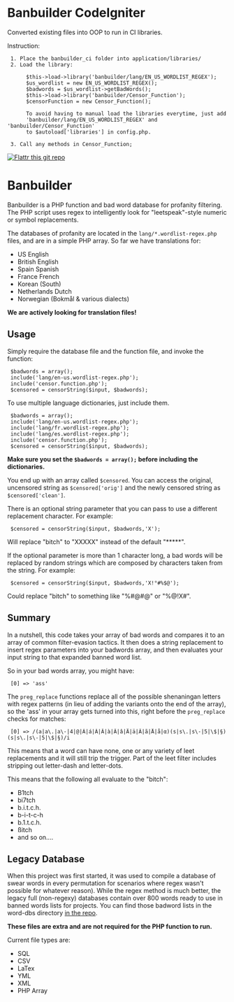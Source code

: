 Banbuilder CodeIgniter
=======================

Converted existing files into OOP to run in CI libraries.

Instruction: 
     
     1. Place the banbuilder_ci folder into application/libraries/
     2. Load the library:

          $this->load->library('banbuilder/lang/EN_US_WORDLIST_REGEX');
          $us_wordlist = new EN_US_WORDLIST_REGEX();
          $badwords = $us_wordlist->getBadWords();
          $this->load->library('banbuilder/Censor_Function');
          $censorFunction = new Censor_Function();
          
          To avoid having to manual load the libraries everytime, just add 
          'banbuilder/lang/EN_US_WORDLIST_REGEX' and 'banbuilder/Censor_Function' 
          to $autoload['libraries'] in config.php.

     3. Call any methods in Censor_Function;     


[![Flattr this git repo](http://api.flattr.com/button/flattr-badge-large.png)](https://flattr.com/submit/auto?user_id=snipe&url=https://github.com/snipe/banbuilder&title=banbuilder&language=PHP&tags=github&category=software)

Banbuilder
==========

Banbuilder is a PHP function and bad word database for profanity filtering. The PHP script uses regex to intelligently look for "leetspeak"-style numeric or symbol replacements.

The databases of profanity are located in the `lang/*.wordlist-regex.php` files, and are in a simple PHP array. So far we have translations for:

* US English
* British English
* Spain Spanish
* France French
* Korean (South)
* Netherlands Dutch
* Norwegian (Bokmål & various dialects)

**We are actively looking for translation files!**

Usage
------
Simply require the database file and the function file, and invoke the function:

     $badwords = array();
     include('lang/en-us.wordlist-regex.php');
     include('censor.function.php');
     $censored = censorString($input, $badwords);

To use multiple language dictionaries, just include them.

     $badwords = array();
     include('lang/en-us.wordlist-regex.php');
     include('lang/fr.wordlist-regex.php');
     include('lang/es.wordlist-regex.php');
     include('censor.function.php');
     $censored = censorString($input, $badwords);

**Make sure you set the `$badwords = array();` before including the dictionaries.**

You end up with an array called `$censored`. You can access the original, uncensored string as `$censored['orig']` and the newly censored string as `$censored['clean']`.

There is an optional string parameter that you can pass to use a different replacement character. For example:

     $censored = censorString($input, $badwords,'X');

Will replace "bitch" to "XXXXX" instead of the default "*****".

If the optional parameter is more than 1 character long, a bad words will be replaced by random strings which are composed by characters taken from the string. For example:

     $censored = censorString($input, $badwords,'X!°#%$@');

Could replace "bitch" to something like "%#@#@" or "%@!X#".

Summary
-------
In a nutshell, this code takes your array of bad words and compares it to an array of common filter-evasion tactics. It then does a string replacement to insert regex parameters into your badwords array, and then evaluates your input string to that expanded banned word list.

So in your bad words array, you might have:

     [0] => 'ass'

The `preg_replace` functions replace all of the possible shenaningan letters with regex patterns (in lieu of adding the variants onto the end of the array), so the 'ass' in your array gets turned into this, right before the `preg_replace` checks for matches:

     [0] => /(a|a\.|a\-|4|@|Á|á|À|Â|à|Â|â|Ä|ä|Ã|ã|Å|å|α)(s|s\.|s\-|5|\$|§)(s|s\.|s\-|5|\$|§)/i

This means that a word can have none, one or any variety of leet replacements and it will still trip the trigger. Part of the leet filter includes stripping out letter-dash and letter-dots.

This means that the following all evaluate to the "bitch":

- B1tch
- bi7tch
- b.i.t.c.h.
- b-i-t-c-h
- b.1.t.c.h.
- ßitch
- and so on....

Legacy Database
---------------
When this project was first started, it was used to compile a database of swear words in every permutation for scenarios where regex wasn't possible for whatever reason). While the regex method is much better, the legacy full (non-regexy) databases contain over 800 words ready to use in banned words lists for projects. You can find those badword lists in the word-dbs directory [in the repo](https://github.com/snipe/banbuilder/tree/master/deprecated-word-dbs).

**These files are extra and are not required for the PHP function to run.**

Current file types are:

- SQL
- CSV
- LaTex
- YML
- XML
- PHP Array
